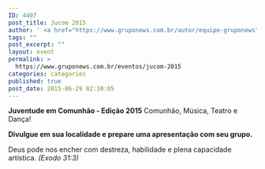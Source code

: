 ```yaml
---
ID: 4407
post_title: Jucom 2015
author: ' <a href="https://www.gruponews.com.br/autor/equipe-gruponews" rel="tag">Equipe GrupoNews</a>'
tags: ""
post_excerpt: ""
layout: event
permalink: >
  https://www.gruponews.com.br/eventos/jucom-2015
categories: categories
published: true
post_date: 2015-06-29 02:10:05
---
```

<strong>Juventude em Comunhão - Edição 2015</strong>
Comunhão, Música, Teatro e Dança!

<strong>Divulgue em sua localidade e prepare uma apresentação com seu grupo.</strong>

Deus pode nos encher com destreza, habilidade e plena capacidade artística.<em><em><em>
<em>(Exodo 31:3)</em></em></em></em>